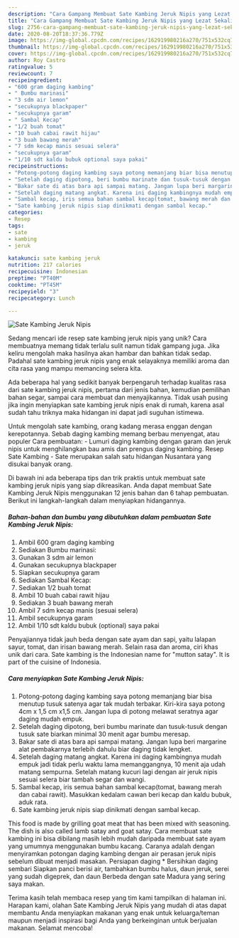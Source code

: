 ```yaml
---
description: "Cara Gampang Membuat Sate Kambing Jeruk Nipis yang Lezat Sekali"
title: "Cara Gampang Membuat Sate Kambing Jeruk Nipis yang Lezat Sekali"
slug: 2756-cara-gampang-membuat-sate-kambing-jeruk-nipis-yang-lezat-sekali
date: 2020-08-20T18:37:36.779Z
image: https://img-global.cpcdn.com/recipes/162919980216a270/751x532cq70/sate-kambing-jeruk-nipis-foto-resep-utama.jpg
thumbnail: https://img-global.cpcdn.com/recipes/162919980216a270/751x532cq70/sate-kambing-jeruk-nipis-foto-resep-utama.jpg
cover: https://img-global.cpcdn.com/recipes/162919980216a270/751x532cq70/sate-kambing-jeruk-nipis-foto-resep-utama.jpg
author: Roy Castro
ratingvalue: 5
reviewcount: 7
recipeingredient:
- "600 gram daging kambing"
- " Bumbu marinasi"
- "3 sdm air lemon"
- "secukupnya blackpaper"
- "secukupnya garam"
- " Sambal Kecap"
- "1/2 buah tomat"
- "10 buah cabai rawit hijau"
- "3 buah bawang merah"
- "7 sdm kecap manis sesuai selera"
- "secukupnya garam"
- "1/10 sdt kaldu bubuk optional saya pakai"
recipeinstructions:
- "Potong-potong daging kambing saya potong memanjang biar bisa menutup tusuk satenya agar tak mudah terbakar. Kiri-kira saya potong 4cm x 1,5 cm x1,5 cm. Jangan lupa di potong melawat seratnya agar daging mudah empuk."
- "Setelah daging dipotong, beri bumbu marinate dan tusuk-tusuk dengan tusuk sate biarkan minimal 30 menit agar bumbu meresap."
- "Bakar sate di atas bara api sampai matang. Jangan lupa beri margarine alat pembakarnya terlebih dahulu biar daging tidak lengket."
- "Setelah daging matang angkat. Karena ini daging kambingnya mudah empuk jadi tidak perlu waktu lama memanggangnya, 10 menit aja udah matang sempurna. Setelah matang kucuri lagi dengan air jeruk nipis sesuai selera biar tambah segar dan wangi."
- "Sambal kecap, iris semua bahan sambal kecap(tomat, bawang merah dan cabai rawit). Masukkan kedalam cawan beri kecap dan kaldu bubuk, aduk rata."
- "Sate kambing jeruk nipis siap dinikmati dengan sambal kecap."
categories:
- Resep
tags:
- sate
- kambing
- jeruk

katakunci: sate kambing jeruk 
nutrition: 217 calories
recipecuisine: Indonesian
preptime: "PT40M"
cooktime: "PT45M"
recipeyield: "3"
recipecategory: Lunch

---
```



![Sate Kambing Jeruk Nipis](https://img-global.cpcdn.com/recipes/162919980216a270/751x532cq70/sate-kambing-jeruk-nipis-foto-resep-utama.jpg)

Sedang mencari ide resep sate kambing jeruk nipis yang unik? Cara membuatnya memang tidak terlalu sulit namun tidak gampang juga. Jika keliru mengolah maka hasilnya akan hambar dan bahkan tidak sedap. Padahal sate kambing jeruk nipis yang enak selayaknya memiliki aroma dan cita rasa yang mampu memancing selera kita.

Ada beberapa hal yang sedikit banyak berpengaruh terhadap kualitas rasa dari sate kambing jeruk nipis, pertama dari jenis bahan, kemudian pemilihan bahan segar, sampai cara membuat dan menyajikannya. Tidak usah pusing jika ingin menyiapkan sate kambing jeruk nipis enak di rumah, karena asal sudah tahu triknya maka hidangan ini dapat jadi suguhan istimewa.

Untuk mengolah sate kambing, orang kadang merasa enggan dengan kerepotannya. Sebab daging kambing memang berbau menyengat, atau populer Cara pembuatan: - Lumuri daging kambing dengan garam dan jeruk nipis untuk menghilangkan bau amis dan prengus daging kambing. Resep Sate Kambing - Sate merupakan salah satu hidangan Nusantara yang disukai banyak orang.


Di bawah ini ada beberapa tips dan trik praktis untuk membuat sate kambing jeruk nipis yang siap dikreasikan. Anda dapat membuat Sate Kambing Jeruk Nipis menggunakan 12 jenis bahan dan 6 tahap pembuatan. Berikut ini langkah-langkah dalam menyiapkan hidangannya.

<!--inarticleads1-->

##### Bahan-bahan dan bumbu yang dibutuhkan dalam pembuatan Sate Kambing Jeruk Nipis:

1. Ambil 600 gram daging kambing
1. Sediakan  Bumbu marinasi:
1. Gunakan 3 sdm air lemon
1. Gunakan secukupnya blackpaper
1. Siapkan secukupnya garam
1. Sediakan  Sambal Kecap:
1. Sediakan 1/2 buah tomat
1. Ambil 10 buah cabai rawit hijau
1. Sediakan 3 buah bawang merah
1. Ambil 7 sdm kecap manis (sesuai selera)
1. Ambil secukupnya garam
1. Ambil 1/10 sdt kaldu bubuk (optional) saya pakai


Penyajiannya tidak jauh beda dengan sate ayam dan sapi, yaitu lalapan sayur, tomat, dan irisan bawang merah. Selain rasa dan aroma, ciri khas unik dari cara. Sate kambing is the Indonesian name for &#34;mutton satay&#34;. It is part of the cuisine of Indonesia. 

<!--inarticleads2-->

##### Cara menyiapkan Sate Kambing Jeruk Nipis:

1. Potong-potong daging kambing saya potong memanjang biar bisa menutup tusuk satenya agar tak mudah terbakar. Kiri-kira saya potong 4cm x 1,5 cm x1,5 cm. Jangan lupa di potong melawat seratnya agar daging mudah empuk.
1. Setelah daging dipotong, beri bumbu marinate dan tusuk-tusuk dengan tusuk sate biarkan minimal 30 menit agar bumbu meresap.
1. Bakar sate di atas bara api sampai matang. Jangan lupa beri margarine alat pembakarnya terlebih dahulu biar daging tidak lengket.
1. Setelah daging matang angkat. Karena ini daging kambingnya mudah empuk jadi tidak perlu waktu lama memanggangnya, 10 menit aja udah matang sempurna. Setelah matang kucuri lagi dengan air jeruk nipis sesuai selera biar tambah segar dan wangi.
1. Sambal kecap, iris semua bahan sambal kecap(tomat, bawang merah dan cabai rawit). Masukkan kedalam cawan beri kecap dan kaldu bubuk, aduk rata.
1. Sate kambing jeruk nipis siap dinikmati dengan sambal kecap.


This food is made by grilling goat meat that has been mixed with seasoning. The dish is also called lamb satay and goat satay. Cara membuat sate kambing ini bisa dibilang masih lebih mudah daripada membuat sate ayam yang umumnya menggunakan bumbu kacang. Caranya adalah dengan menyiramkan potongan daging kambing dengan air perasan jeruk nipis sebelum dibuat menjadi masakan. Persiapan daging * Bersihkan daging sembari Siapkan panci berisi air, tambahkan bumbu halus, daun jeruk, serei yang sudah digeprek, dan daun Berbeda dengan sate Madura yang sering saya makan. 

Terima kasih telah membaca resep yang tim kami tampilkan di halaman ini. Harapan kami, olahan Sate Kambing Jeruk Nipis yang mudah di atas dapat membantu Anda menyiapkan makanan yang enak untuk keluarga/teman maupun menjadi inspirasi bagi Anda yang berkeinginan untuk berjualan makanan. Selamat mencoba!
